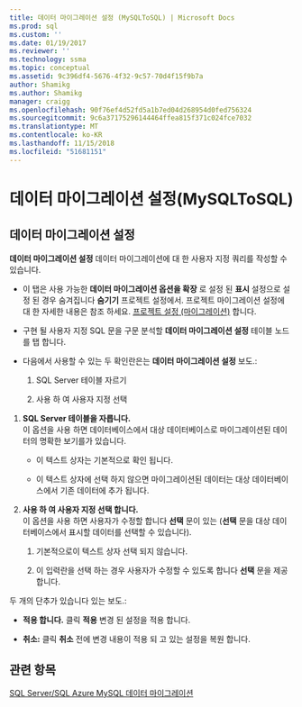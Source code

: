 ```yaml
---
title: 데이터 마이그레이션 설정 (MySQLToSQL) | Microsoft Docs
ms.prod: sql
ms.custom: ''
ms.date: 01/19/2017
ms.reviewer: ''
ms.technology: ssma
ms.topic: conceptual
ms.assetid: 9c396df4-5676-4f32-9c57-70d4f15f9b7a
author: Shamikg
ms.author: Shamikg
manager: craigg
ms.openlocfilehash: 90f76ef4d52fd5a1b7ed04d268954d0fed756324
ms.sourcegitcommit: 9c6a37175296144464ffea815f371c024fce7032
ms.translationtype: MT
ms.contentlocale: ko-KR
ms.lasthandoff: 11/15/2018
ms.locfileid: "51681151"
---
```

# <a name="data-migration-settings-mysqltosql"></a>데이터 마이그레이션 설정(MySQLToSQL)
  
## <a name="data-migration-settings"></a>데이터 마이그레이션 설정  
**데이터 마이그레이션 설정** 데이터 마이그레이션에 대 한 사용자 지정 쿼리를 작성할 수 있습니다.  
  
-   이 탭은 사용 가능한 **데이터 마이그레이션 옵션을 확장** 로 설정 된 **표시** 설정으로 설정 된 경우 숨겨집니다 **숨기기** 프로젝트 설정에서. 프로젝트 마이그레이션 설정에 대 한 자세한 내용은 참조 하세요. [프로젝트 설정 (마이그레이션)](https://msdn.microsoft.com/2a3cba9e-cd54-4a8b-b858-8fc4cf2580d9) 합니다.  
  
-   구현 될 사용자 지정 SQL 문을 구문 분석할 **데이터 마이그레이션 설정** 테이블 노드를 탭 합니다.  
  
-   다음에서 사용할 수 있는 두 확인란은는 **데이터 마이그레이션 설정** 보도.:  
  
    1.  SQL Server 테이블 자르기  
  
    2.  사용 하 여 사용자 지정 선택  
  
1.  **SQL Server 테이블을 자릅니다.**  
     이 옵션을 사용 하면 데이터베이스에서 대상 데이터베이스로 마이그레이션된 데이터의 명확한 보기를가 있습니다.  
  
    -   이 텍스트 상자는 기본적으로 확인 됩니다.  
  
    -   이 텍스트 상자에 선택 하지 않으면 마이그레이션된 데이터는 대상 데이터베이스에서 기존 데이터에 추가 됩니다.  
  
2.  **사용 하 여 사용자 지정 선택 합니다.**  
     이 옵션을 사용 하면 사용자가 수정할 합니다 **선택** 문이 있는 (**선택** 문을 대상 데이터베이스에서 표시할 데이터를 선택할 수 있습니다).  
  
    1.  기본적으로이 텍스트 상자 선택 되지 않습니다.  
  
    2.  이 입력란을 선택 하는 경우 사용자가 수정할 수 있도록 합니다 **선택** 문을 제공 합니다.  
  
두 개의 단추가 있습니다 있는 보도.:  
  
-   **적용 합니다.** 클릭 **적용** 변경 된 설정을 적용 합니다.  
  
-   **취소:** 클릭 **취소** 전에 변경 내용이 적용 되 고 있는 설정을 복원 합니다.  
  
## <a name="see-also"></a>관련 항목  
[SQL Server/SQL Azure MySQL 데이터 마이그레이션](https://msdn.microsoft.com/a6a7f4d6-68aa-4a38-93bf-53eba0d7dc82)  
  
